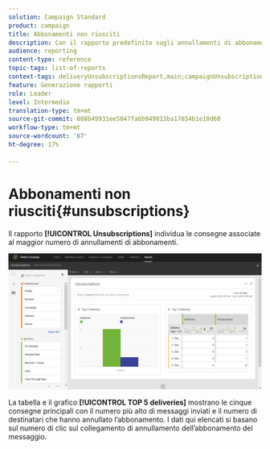 ```yaml
---
solution: Campaign Standard
product: campaign
title: Abbonamenti non riusciti
description: Con il rapporto predefinito sugli annullamenti di abbonamenti , scopri quante volte i clienti hanno annullato l’abbonamento alle tue consegne.
audience: reporting
content-type: reference
topic-tags: list-of-reports
context-tags: deliveryUnsubscriptionsReport,main;campaignUnsubscriptionsReport,main;programUnsubscriptionsReport,main
feature: Generazione rapporti
role: Leader
level: Intermedio
translation-type: tm+mt
source-git-commit: 088b49931ee5047fa6b949813ba17654b1e10d60
workflow-type: tm+mt
source-wordcount: '67'
ht-degree: 17%

---
```



# Abbonamenti non riusciti{#unsubscriptions}

Il rapporto **[!UICONTROL Unsubscriptions]** individua le consegne associate al maggior numero di annullamenti di abbonamenti.

![](assets/delivery_reports_unsub.png)

La tabella e il grafico **[!UICONTROL TOP 5 deliveries]** mostrano le cinque consegne principali con il numero più alto di messaggi inviati e il numero di destinatari che hanno annullato l’abbonamento. I dati qui elencati si basano sul numero di clic sul collegamento di annullamento dell’abbonamento del messaggio.
